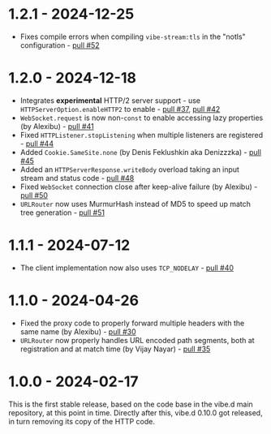1.2.1 - 2024-12-25
==================

- Fixes compile errors when compiling `vibe-stream:tls` in the "notls" configuration - [pull #52][issue52]

[issue52]: https://github.com/vibe-d/vibe-http/issues/52


1.2.0 - 2024-12-18
==================

- Integrates **experimental** HTTP/2 server support - use `HTTPServerOption.enableHTTP2` to enable - [pull #37][issue37], [pull #42][issue42]
- `WebSocket.request` is now non-`const` to enable accessing lazy properties (by Alexibu) - [pull #41][issue41]
- Fixed `HTTPListener.stopListening` when multiple listeners are registered - [pull #44][issue44]
- Added `Cookie.SameSite.none` (by Denis Feklushkin aka Denizzzka) - [pull #45][issue45]
- Added an `HTTPServerResponse.writeBody` overload taking an input stream and status code - [pull #48][issue48]
- Fixed `WebSocket` connection close after keep-alive failure (by Alexibu) - [pull #50][issue50]
- `URLRouter` now uses MurmurHash instead of MD5 to speed up match tree generation - [pull #51][issue51]

[issue37]: https://github.com/vibe-d/vibe-http/issues/37
[issue41]: https://github.com/vibe-d/vibe-http/issues/41
[issue42]: https://github.com/vibe-d/vibe-http/issues/42
[issue44]: https://github.com/vibe-d/vibe-http/issues/44
[issue45]: https://github.com/vibe-d/vibe-http/issues/45
[issue48]: https://github.com/vibe-d/vibe-http/issues/48
[issue50]: https://github.com/vibe-d/vibe-http/issues/50
[issue51]: https://github.com/vibe-d/vibe-http/issues/51


1.1.1 - 2024-07-12
==================

- The client implementation now also uses `TCP_NODELAY` - [pull #40][issue40]

[issue40]: https://github.com/vibe-d/vibe-http/issues/40


1.1.0 - 2024-04-26
==================

- Fixed the proxy code to properly forward multiple headers with the same name (by Alexibu) - [pull #30][issue30]
- `URLRouter` now properly handles URL encoded path segments, both at registration and at match time (by Vijay Nayar) - [pull #35][issue35]

[issue30]: https://github.com/vibe-d/vibe-http/issues/30
[issue35]: https://github.com/vibe-d/vibe-http/issues/35


1.0.0 - 2024-02-17
==================

This is the first stable release, based on the code base in the vibe.d main
repository, at this point in time. Directly after this, vibe.d 0.10.0 got
released, in turn removing its copy of the HTTP code.
